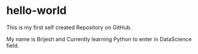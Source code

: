 # hello-world
This is my first self created Repository on GitHub.

My name is Brijesh and Currently learning Python to enter in DataScience field.
